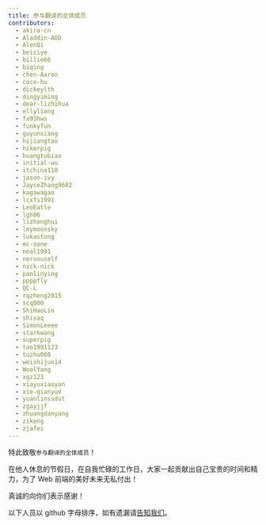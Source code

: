 ```yaml
---
title: 参与翻译的全体成员
contributors:
  - akira-cn
  - Aladdin-ADD
  - AlenQi
  - beiciye
  - billie66
  - biqing
  - chen-Aaron
  - coco-hu
  - dickeylth
  - dingyiming
  - dear-lizhihua
  - ellyliang
  - fa93hws
  - funkyfun
  - guyunxiang
  - hijiangtao
  - hikerpig
  - huangtubiao
  - initial-wu
  - itchina110
  - jason-ivy
  - JayceZhang9602
  - kagawagao
  - lcxfs1991
  - LeoEatle
  - lgh06
  - lizhonghui
  - lmymoonsky
  - lukastong
  - mc-zone
  - neal1991
  - nervouself
  - nick-nick
  - panlinying
  - ppppfly
  - QC-L
  - rqzheng2015
  - scq000
  - ShiHaoLin
  - shisaq
  - SimonLeeee
  - starkwang
  - superpig
  - tao1991123
  - tuzhu008
  - weishijun14
  - WoolYang
  - xgz123
  - xiayuxiaoyan
  - xie-qianyue
  - yuanlinssdut
  - zgayjjf
  - zhuangdanyang
  - zikeng
  - zjafei
---
```


特此致敬`参与翻译的全体成员`！


在他人休息的节假日，在自我忙碌的工作日，大家一起贡献出自己宝贵的时间和精力，为了 Web 前端的美好未来无私付出！


真诚的向你们表示感谢！


以下人员以 github 字母排序，如有遗漏请[告知我们](https://github.com/webpack-china/webpack.js.org/issues/180)。
